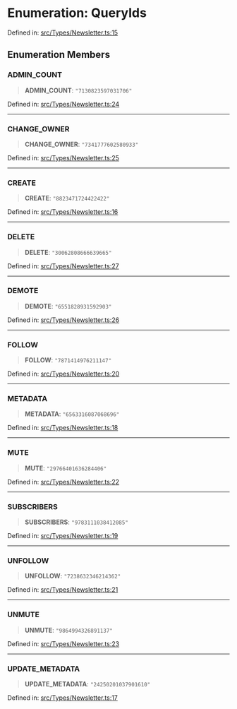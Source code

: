 # Enumeration: QueryIds

Defined in: [src/Types/Newsletter.ts:15](https://github.com/Fokusdotid/bail/blob/c004679536d41fcf32da31cecf70d3991dfa31b5/src/Types/Newsletter.ts#L15)

## Enumeration Members

### ADMIN\_COUNT

> **ADMIN\_COUNT**: `"7130823597031706"`

Defined in: [src/Types/Newsletter.ts:24](https://github.com/Fokusdotid/bail/blob/c004679536d41fcf32da31cecf70d3991dfa31b5/src/Types/Newsletter.ts#L24)

***

### CHANGE\_OWNER

> **CHANGE\_OWNER**: `"7341777602580933"`

Defined in: [src/Types/Newsletter.ts:25](https://github.com/Fokusdotid/bail/blob/c004679536d41fcf32da31cecf70d3991dfa31b5/src/Types/Newsletter.ts#L25)

***

### CREATE

> **CREATE**: `"8823471724422422"`

Defined in: [src/Types/Newsletter.ts:16](https://github.com/Fokusdotid/bail/blob/c004679536d41fcf32da31cecf70d3991dfa31b5/src/Types/Newsletter.ts#L16)

***

### DELETE

> **DELETE**: `"30062808666639665"`

Defined in: [src/Types/Newsletter.ts:27](https://github.com/Fokusdotid/bail/blob/c004679536d41fcf32da31cecf70d3991dfa31b5/src/Types/Newsletter.ts#L27)

***

### DEMOTE

> **DEMOTE**: `"6551828931592903"`

Defined in: [src/Types/Newsletter.ts:26](https://github.com/Fokusdotid/bail/blob/c004679536d41fcf32da31cecf70d3991dfa31b5/src/Types/Newsletter.ts#L26)

***

### FOLLOW

> **FOLLOW**: `"7871414976211147"`

Defined in: [src/Types/Newsletter.ts:20](https://github.com/Fokusdotid/bail/blob/c004679536d41fcf32da31cecf70d3991dfa31b5/src/Types/Newsletter.ts#L20)

***

### METADATA

> **METADATA**: `"6563316087068696"`

Defined in: [src/Types/Newsletter.ts:18](https://github.com/Fokusdotid/bail/blob/c004679536d41fcf32da31cecf70d3991dfa31b5/src/Types/Newsletter.ts#L18)

***

### MUTE

> **MUTE**: `"29766401636284406"`

Defined in: [src/Types/Newsletter.ts:22](https://github.com/Fokusdotid/bail/blob/c004679536d41fcf32da31cecf70d3991dfa31b5/src/Types/Newsletter.ts#L22)

***

### SUBSCRIBERS

> **SUBSCRIBERS**: `"9783111038412085"`

Defined in: [src/Types/Newsletter.ts:19](https://github.com/Fokusdotid/bail/blob/c004679536d41fcf32da31cecf70d3991dfa31b5/src/Types/Newsletter.ts#L19)

***

### UNFOLLOW

> **UNFOLLOW**: `"7238632346214362"`

Defined in: [src/Types/Newsletter.ts:21](https://github.com/Fokusdotid/bail/blob/c004679536d41fcf32da31cecf70d3991dfa31b5/src/Types/Newsletter.ts#L21)

***

### UNMUTE

> **UNMUTE**: `"9864994326891137"`

Defined in: [src/Types/Newsletter.ts:23](https://github.com/Fokusdotid/bail/blob/c004679536d41fcf32da31cecf70d3991dfa31b5/src/Types/Newsletter.ts#L23)

***

### UPDATE\_METADATA

> **UPDATE\_METADATA**: `"24250201037901610"`

Defined in: [src/Types/Newsletter.ts:17](https://github.com/Fokusdotid/bail/blob/c004679536d41fcf32da31cecf70d3991dfa31b5/src/Types/Newsletter.ts#L17)
